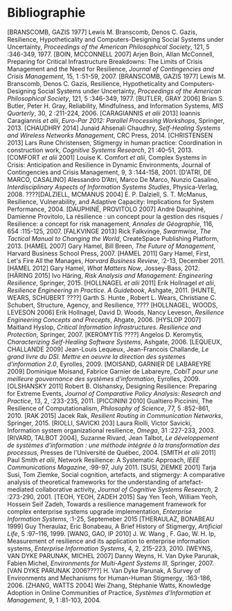 # Bibliographie

[BRANSCOMB, GAZIS 1977] Lewis M. Branscomb, Denos C. Gazis, Resilience, Hypotheticality and Computers-Designing Social Systems under Uncertainty, *Proceedings of the American Philosophical Society*, 121, 5 :346-349, 1977.
[BOIN, MCCONNELL 2007] Arjen Boin, Allan McConnell, Preparing for Critical Infrastructure Breakdowns: The Limits of Crisis Management and the Need for Resilience, *Journal of Contingencies and Crisis Management*, 15, 1 :51-59, 2007.
[BRANSCOMB, GAZIS 1977] Lewis M. Branscomb, Denos C. Gazis, Resilience, Hypotheticality and Computers-Designing Social Systems under Uncertainty, *Proceedings of the American Philosophical Society*, 121, 5 :346-349, 1977.
[BUTLER, GRAY 2006] Brian S. Butler, Peter H. Gray, Reliability, Mindfulness, and Information Systems, *MIS Quarterly*, 30, 2 :211-224, 2006.
[CARAGIANNIS *et alii* 2013] Ioannis Caragiannis *et alii*, *Euro-Par 2012: Parallel Processing Workshops*, Springer, 2013.
[CHAUDHRY 2014] Junaid Ahsenali Chaudhry, *Self-Healing Systems and Wireless Networks Management*, CRC Press, 2014.
[CHRISTENSEN 2013] Lars Rune Christensen, Stigmergy in human practice: Coordination in construction work, *Cognitive Systems Research*, 21 :40–51, 2013.
[COMFORT *et alii* 2001] Louise K. Comfort *et alii*, Complex Systems in Crisis: Anticipation and Resilience in Dynamic Environments, Journal of Contingencies and Crisis Management, 9, 3 :144-158, 2001.
[D'ATRI, DE MARCO, CASALINO] Alessandro D’Atri, Marco De Marco, Nunzio Casalino, *Interdisciplinary Aspects of Information Systems Studies*, Physica-Verlag, 2008.
????[DALZIELL, MCMANUS  2004] E. P. Dalziell, S. T. McManus, Resilience, Vulnerability, and Adaptive Capacity: Implications for System Performance, 2004.
[DAUPHINÉ, PROVITOLO 2007] André Dauphiné, Damienne Provitolo, La résilience : un concept pour la gestion des risques / Resilience: a concept for risk management, *Annales de Géographie*, 116, 654 :115-125, 2007.
[FALKVINGE 2013] Rick Falkvinge, *Swarmwise, The Tactical Manual to Changing the World*, CreateSpace Publishing Platform, 2013.
[HAMEL 2007] Gary Hamel, Bill Breen, *The Future of Management*, Harvard Business School Press, 2007.
[HAMEL 2011] Gary Hamel, First, Let's Fire All the Manages, *Harvard Business Review*, :2-13, December 2011.
[HAMEL 2012] Gary Hamel, *What Matters Now*, Jossey-Bass, 2012.
[HÄRING 2015] Ivo Häring, *Risk Analysis and Management: Engineering Resilience*, Springer, 2015.
[HOLLNAGEL *et alii* 2011] Erik Hollnagel *et alii*, *Resilience Engineering in Practice. A Guidebook*, Ashgate, 2011.
[HUNTE, WEARS, SCHUBERT ????] Garth S. Hunte , Robert L. Wears, Christiane C. Schubert, Structure, Agency, and Resilience, ????
[HOLLNAGEL, WOODS, LEVESON 2006] Erik Hollnagel, David D. Woods, Nancy Leveson, *Resilience Engineering Concepts and Precepts*, Ahgate, 2006.
[HYSLOP 2007] Maitland Hyslop, *Critical Information Infrastructures. Resilience and Protection*, Springer, 2007.
[KEROMYTIS ????] Angelos D. Keromytis, *Characterizing Self-Healing Software Systems*, Ashgate, 2006.
[LEQUEUX, CHALLANDE 2009] Jean-Louis Lequeux, Jean-Francois Challande, *Le grand livre du DSI. Mettre en oeuvre la direction des systemes d'information 2.0*, Eyrolles, 2009.
[MOISAND, GARNIER DE LABAREYRE 2009] Dominique Moisand, Fabrice Garnier de Labareyre, *CobiT pour une meilleure gouvernance des systèmes d'information*, Eyrolles, 2009.
[OLSHANSKY 2011] Robert B. Olshansky, Designing Resilience: Preparing for Extreme Events, *Journal of Comparative Policy Analysis: Research and Practice*, 13, 2, :233-235, 2011.
[PICCININI 2010] Gualtiero Piccinini, The Resilience of Computationalism, *Philosophy of Science*, 77, 5 :852-861, 2010.
[RAK 2015] Jacek Rak, *Resilient Routing in Communication Networks*, Springer, 2015.
[RIOLLI, SAVICKI 203] Laura Riolli, Victor Savicki, Information system organizational resilience, *Omega*, 31 :227-233, 2003.
[RIVARD, TALBOT 2004], Suzanne Rivard, Jean Talbot, *Le développement de systèmes d’information : une méthode intégrée à la transformation des processus*, Presses de l'Université de Québec, 2004.
[SMITH *et alii* 2011] Paul Smith *et alii*, Network Resilience: A Systematic Approach, *IEEE Communications Magazine*, :99-97, July 2011.
[SUSI, ZIEMKE 2001] Tarja Susi, Tom Ziemke, Social cognition, artefacts, and stigmergy: A comparative analysis of theoretical frameworks for the understanding of artefact-mediated collaborative activity, *Journal of Cognitive Systems Research*, 2 :273-290, 2001.
[TEOH, YEOH, ZADEH 2015] Say Yen Teoh, William Yeoh, Hossein Seif Zadeh, Towards a resilience management framework for complex enterprise systems upgrade implementation, *Enterprise Information Systems*, :1-25, Septemeber 2015
[THERAULAZ, BONABEAU 1999] Guy Theraulaz, Eric Bonabeau, A Brief History of Stigmergy, *Artificial Life*, 5 :97–116, 1999.
[WANG, GAO, IP 2010] J. W. Wang , F. Gao, W. H. Ip, Measurement of resilience and its application to enterprise information systems, *Enterprise Information Systems*, 4, 2, 215-223, 2010.
[WEYNS, VAN DYKE PARUNAK, MICHEL 2007] Danny Weyns, H. Van Dyke Parunak, Fabien Michel, *Environments for Multi-Agent Systems III*, Springer, 2007.
[VAN DYKE PARUNAK 2006????] H. Van Dyke Parunak, A Survey of Environments and Mechanisms for Human-Human Stigmergy, :163-186, 2006.
[ZHANG, WATTS 2004] Wei Zhang, Stéphanie Watts, Knowledge Adoption in Online Communities of Practice, *Systèmes d'Information et Management*, 9, 1 :81-103, 2004.
